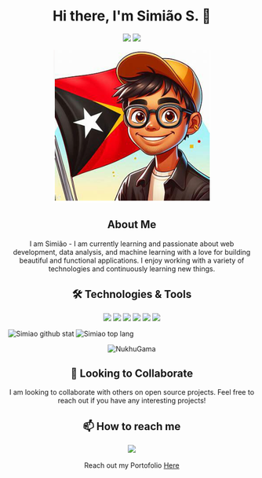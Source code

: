 <h1 align="center">Hi there, I'm Simião S. 👋</h1>

<p align="center">
  <a href="https://github.com/nukhugama"><img src="https://img.shields.io/github/followers/nukhugama?label=Follow&style=social"></a>
  <a href="mailto:nukhugama20@gmail.com"><img src="https://img.shields.io/badge/-Contact%20Me-333333?style=flat&logo=gmail&logoColor=white"></a>
</p>

<p align="center">
  <img src="img/avatar.png" alt="header" />
</p>

<h2 align="center">About Me</h2>
<p align="center">
  I am Simião - I am currently learning and passionate about web development, data analysis, and machine learning with a love for building beautiful and functional applications. I enjoy working with a variety of technologies and continuously learning new things.
</p>

<h2 align="center">🛠 Technologies & Tools</h2>
<p align="center">
  <img src="https://img.shields.io/badge/-HTML%20and%20CSS-000?&logo=html5">
  <img src="https://img.shields.io/badge/-Python-000?&logo=Python">
  <img src="https://img.shields.io/badge/-Codeigniter-000?&logo=Codeigniter">
  <img src="https://img.shields.io/badge/-Django-000?&logo=Django">
  <img src="https://img.shields.io/badge/-JavaScript-000?&logo=JavaScript">
  <img src="https://img.shields.io/badge/-Matlab-000?&logo=Matlab">
</p>

![Simiao github stat](https://github-readme-stats.vercel.app/api?username=nukhugama&show_icons=true&hide_border=true&theme=dark)
![Simiao top lang](https://github-readme-stats.vercel.app/api/top-langs/?username=nukhugama&layout=compact&hide_border=true&theme=dark)
<br>
<p  align="center"><img text-align="justify" src="https://github-readme-streak-stats.herokuapp.com/?user=nukhugama&" alt="NukhuGama" /></p>
<!-- <p  align="center"><img text-align="justify" src="https://github-readme-stats.vercel.app/api?username=nukhugama&show_icons=true&theme=dark&include_all_commits=true)](https://github.com/nukhugama/github-readme-stats" alt="NukhuGama" /></p> -->

<h2 align="center">🤝 Looking to Collaborate</h2>

<p align="center">
  I am looking to collaborate with others on open source projects. Feel free to reach out if you have any interesting projects!
</p>

<h2 align="center">📫 How to reach me</h2>
<p align="center">
  <a href="mailto:nukhugama20@gmail.com"><img src="https://img.shields.io/badge/-Email-000?&logo=Gmail&logoColor=white"></a>
</p>
<p align="center">
  Reach out my Portofolio <a href="https://nukhudigital.online">Here</a>

</p>


